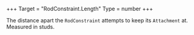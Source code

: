 +++
Target = "RodConstraint.Length"
Type = number
+++

The distance apart the `RodConstraint` attempts to keep its `Attachment` at. Measured in studs.
